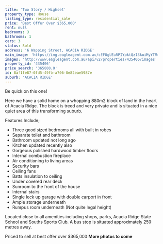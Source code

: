 ```yaml
---
title: 'Two Story / Highset'
property_type: House
listing_type: residential_sale
price: 'Best Offer Over $365,000'
rent: null
bedrooms: 3
bathrooms: 1
cars: 3
status: Sold
address: '6 Wapping Street, ACACIA RIDGE'
main_image: 'https://img.eagleagent.com.au/cEFUgUEaRPIYpktQzI3kuiMyYTM=/1280x854/smart/https://s3-us-west-2.amazonaws.com/eagleagent-orig/images/6824212/116643223-image-M.jpg'
images: 'http://www.eagleagent.com.au/api/v2/properties/435406/images'
property_id: '435406'
price_search: '365000.0'
id: 8af1fe87-0fd5-49fb-a706-8e82eae5987e
suburb: 'ACACIA RIDGE'
---
```

Be quick on this one!

Here we have a solid home on a whopping 880m2 block of land in the heart of Acacia Ridge. The block is treed and very private and is situated in a nice quiet area of this transforming suburb.

Features Include;
*  Three good sized bedrooms all with built in robes
*  Separate toilet and bathroom
*  Bathroom updated not long ago
*  Kitchen updated recently also
*  Gorgeous polished hardwood timber floors
*  Internal combustion fireplace
*  Air conditioning to living areas
*  Security bars
*  Ceiling fans
*  Batts insulation to ceiling
*  Under covered rear deck
*  Sunroom to the front of the house
*  Internal stairs
*  Single lock up garage with double carport in front
*  Ample storage underneath
*  Rumpus room underneath (Not quite legal height)

Located close to all amenities including shops, parks, Acacia Ridge State School and Souths Sports Club. A bus stop is situated approximately 250 metres away.

Priced to sell at best offer over $365,000
**More photos to come**